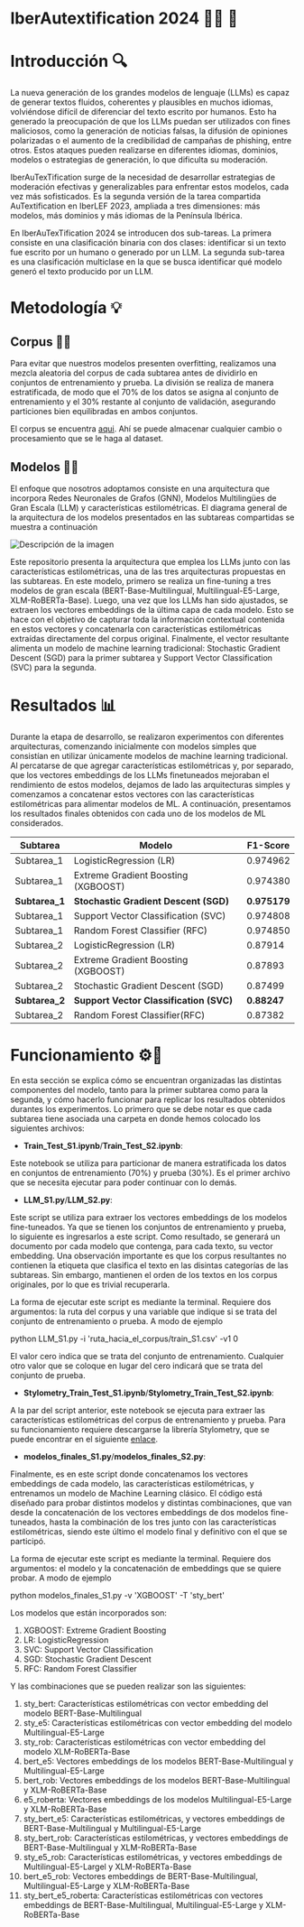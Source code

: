 # **IberAutextification 2024** 👩🏻 :robot: 
# Introducción 🔍
La nueva generación de los grandes modelos de lenguaje (LLMs) es capaz de generar textos fluidos, coherentes y plausibles en muchos idiomas, volviéndose difícil de diferenciar del texto escrito por humanos. Esto ha generado la preocupación de que los LLMs puedan ser utilizados con fines maliciosos, como la generación de noticias falsas, la difusión de opiniones polarizadas o el aumento de la credibilidad de campañas de phishing, entre otros. Estos ataques pueden realizarse en diferentes idiomas, dominios, modelos o estrategias de generación, lo que dificulta su moderación.

IberAuTexTification surge de la necesidad de desarrollar estrategias de moderación efectivas y generalizables para enfrentar estos modelos, cada vez más sofisticados. Es la segunda versión de la tarea compartida AuTextification en IberLEF 2023, ampliada a tres dimensiones: más modelos, más dominios y más idiomas de la Península Ibérica.

En IberAuTexTification 2024 se introducen dos sub-tareas. La primera consiste en una clasificación binaria con dos clases: identificar si un texto fue escrito por un humano o generado por un LLM. La segunda sub-tarea es una clasificación multiclase en la que se busca identificar qué modelo generó el texto producido por un LLM. 

# Metodología 💡 
## Corpus 📄📄
Para evitar que nuestros modelos presenten overfitting, realizamos una mezcla aleatoria del corpus de cada subtarea antes de dividirlo en conjuntos de entrenamiento y prueba. La división se realiza de manera estratificada, de modo que el 70% de los datos se asigna al conjunto de entrenamiento y el 30% restante al conjunto de validación, asegurando particiones bien equilibradas en ambos conjuntos. 

El corpus se encuentra [aqui](https://drive.google.com/drive/folders/1VdTmKAzrfFrL-MKEmsvEXjYKugrm5Rw7?usp=share_link).
Ahí se puede almacenar cualquier cambio o procesamiento que se le haga al dataset. 

## Modelos 🧩🧩
El enfoque que nosotros adoptamos consiste en una arquitectura que incorpora Redes Neuronales de Grafos (GNN), Modelos Multilingües de Gran Escala (LLM) y características estilométricas. El diagrama general de la arquitectura de los modelos presentados en las subtareas compartidas se muestra a continuación 

![Descripción de la imagen](https://drive.google.com/uc?export=view&id=1Zzm_o999lkIjJ1NZNQ_8NeghzvQORxaI)

Este repositorio presenta la arquitectura que emplea los LLMs junto con las características estilométricas, una de las tres arquitecturas propuestas en las subtareas. En este modelo, primero se realiza un fine-tuning a tres modelos de gran escala (BERT-Base-Multilingual, Multilingual-E5-Large, XLM-RoBERTa-Base). Luego, una vez que los LLMs han sido ajustados, se extraen los vectores embeddings de la última capa de cada modelo. Esto se hace con el objetivo de capturar toda la información contextual contenida en estos vectores y concatenarla con características estilométricas extraídas directamente del corpus original. Finalmente, el vector resultante alimenta un modelo de machine learning tradicional: Stochastic Gradient Descent (SGD) para la primer subtarea y Support Vector Classification (SVC) para la segunda. 

# Resultados 📊
Durante la etapa de desarrollo, se realizaron experimentos con diferentes arquitecturas, comenzando inicialmente con modelos simples que consistían en utilizar únicamente modelos de machine learning tradicional. Al percatarse de que agregar características estilométricas y, por separado, que los vectores embeddings de los LLMs finetuneados mejoraban el rendimiento de estos modelos, dejamos de lado las arquitecturas simples y comenzamos a concatenar estos vectores con las características estilométricas para alimentar modelos de ML. A continuación, presentamos los resultados finales obtenidos con cada uno de los modelos de ML considerados.

| Subtarea  |                Modelo               | F1-Score |
|-----------|-------------------------------------|----------|
| Subtarea_1|        LogisticRegression (LR)      | 0.974962 |
| Subtarea_1| Extreme Gradient Boosting (XGBOOST) | 0.974380 |
| **Subtarea_1**|  **Stochastic Gradient Descent (SGD)**  | **0.975179** |
| Subtarea_1| Support Vector Classification (SVC) | 0.974808 |
| Subtarea_1|    Random Forest Classifier (RFC)   | 0.974850 |
| Subtarea_2|        LogisticRegression (LR)      | 0.87914  |
| Subtarea_2| Extreme Gradient Boosting (XGBOOST) | 0.87893  |
| Subtarea_2|  Stochastic Gradient Descent (SGD)  | 0.87499  |
| **Subtarea_2**| **Support Vector Classification (SVC)** | **0.88247**  |
| Subtarea_2|    Random Forest Classifier(RFC)    | 0.87382  |


# Funcionamiento ⚙️🔧
En esta sección se explica cómo se encuentran organizadas las distintas componentes del modelo, tanto para la primer subtarea como para la segunda, y cómo hacerlo funcionar para replicar los resultados obtenidos durantes los experimentos. Lo primero que se debe notar es que cada subtarea tiene asociada una carpeta en donde hemos colocado los siguientes archivos: 

- **Train_Test_S1.ipynb**/**Train_Test_S2.ipynb**:

Este notebook se utiliza para particionar de manera estratificada los datos en conjuntos de entrenamiento (70%) y prueba (30%). Es el primer
archivo que se necesita ejecutar para poder continuar con lo demás. 

- **LLM_S1.py**/**LLM_S2.py**:

Este script se utiliza para extraer los vectores embeddings de los modelos fine-tuneados. Ya que se tienen los conjuntos de entrenamiento y prueba, lo siguiente es ingresarlos a este script. Como resultado, se generará un documento por cada modelo que contenga, para cada texto, su vector embedding. Una observación importante es que los corpus resultantes no contienen la etiqueta que clasifica el texto en las disintas categorías de las subtareas. Sin embargo, mantienen el orden de los textos en los corpus originales, por lo que es trivial recuperarla. 

La forma de ejecutar este script es mediante la terminal. Requiere dos argumentos: la ruta del corpus y una variable que indique si se trata del conjunto de entrenamiento o prueba. A modo de ejemplo

python LLM_S1.py -i 'ruta_hacia_el_corpus/train_S1.csv' -v1 0 

El valor cero indica que se trata del conjunto de entrenamiento. Cualquier otro valor que se coloque en lugar del cero indicará que se trata del conjunto de prueba. 

- **Stylometry_Train_Test_S1.ipynb**/**Stylometry_Train_Test_S2.ipynb**:

A la par del script anterior, este notebook se ejecuta para extraer las características estilométricas del corpus de entrenamiento y prueba. Para su funcionamiento requiere descargarse la librería Stylometry, que se puede encontrar en el siguiente [enlace](https://github.com/jpotts18/stylometry).

- **modelos_finales_S1.py**/**modelos_finales_S2.py**:

Finalmente, es en este script donde concatenamos los vectores embeddings de cada modelo, las características estilométricas, y entrenamos un modelo de Machine Learning clásico. El código está diseñado para probar distintos modelos y distintas combinaciones, que van desde la concatenación de los vectores embeddings de dos modelos fine-tuneados, hasta la combinación de los tres junto con las características estilométricas, siendo este último el modelo final y definitivo con el que se participó. 

La forma de ejecutar este script es mediante la terminal. Requiere dos argumentos: el modelo y la concatenación de embeddings que se quiere probar. A modo de ejemplo

python modelos_finales_S1.py -v 'XGBOOST' -T 'sty_bert'

Los modelos que están incorporados son:

1. XGBOOST: Extreme Gradient Boosting
2. LR: LogisticRegression
3. SVC: Support Vector Classification
4. SGD: Stochastic Gradient Descent
5. RFC: Random Forest Classifier

Y las combinaciones que se pueden realizar son las siguientes:


 1. sty_bert: Características estilométricas con vector embedding del modelo BERT-Base-Multilingual
 2. sty_e5: Características estilométricas con vector embedding del modelo Multilingual-E5-Large
 3. sty_rob: Características estilométricas con vector embedding del modelo XLM-RoBERTa-Base
 4. bert_e5: Vectores embeddings de los modelos BERT-Base-Multilingual y Multilingual-E5-Large
 5. bert_rob: Vectores embeddings de los modelos BERT-Base-Multilingual y XLM-RoBERTa-Base
 6. e5_roberta: Vectores embeddings de los modelos Multilingual-E5-Large y XLM-RoBERTa-Base
 7. sty_bert_e5: Características estilométricas, y vectores embeddings de BERT-Base-Multilingual y Multilingual-E5-Large
 8. sty_bert_rob: Características estilométricas, y vectores embeddings de BERT-Base-Multilingual y XLM-RoBERTa-Base
 9. sty_e5_rob: Características estilométricas, y vectores embeddings de Multilingual-E5-Largel y XLM-RoBERTa-Base
 10. bert_e5_rob: Vectores embeddings de BERT-Base-Multilingual, Multilingual-E5-Large y XLM-RoBERTa-Base
 11. sty_bert_e5_roberta: Características estilométricas con vectores embeddings de BERT-Base-Multilingual, Multilingual-E5-Large y XLM-RoBERTa-Base
